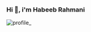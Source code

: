 ### Hi 👋, i'm Habeeb Rahmani

![profile_](https://user-images.githubusercontent.com/89722385/143881762-4d1017d7-d5f3-498f-90ac-e30165b908c1.jpeg)


<!--
**outlook313/outlook313** is a ✨ _special_ ✨ repository because its `README.md` (this file) appears on your GitHub profile.

Here are some ideas to get you starte
